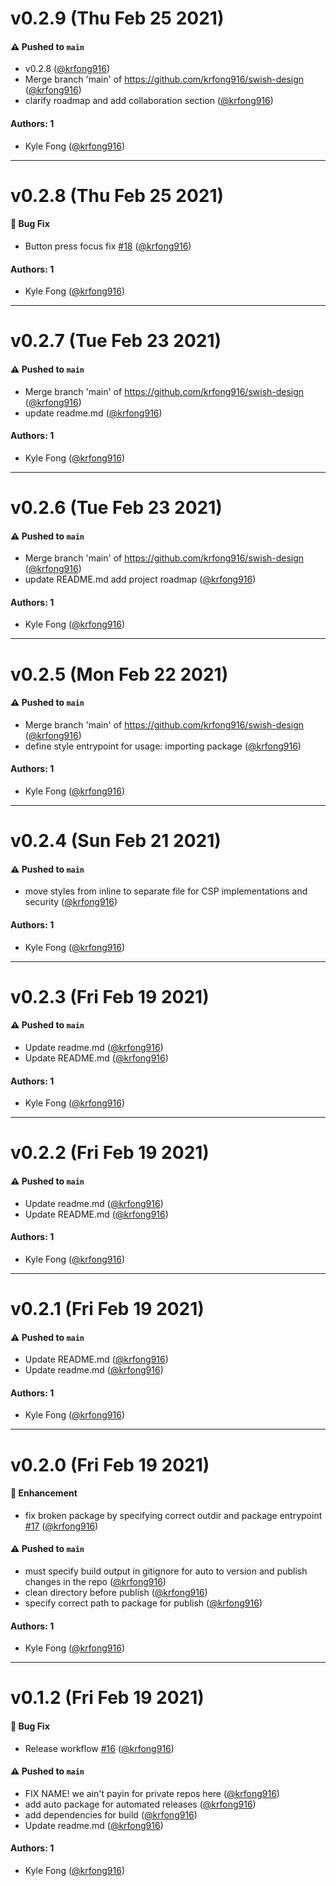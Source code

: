 # v0.2.9 (Thu Feb 25 2021)

#### ⚠️ Pushed to `main`

- v0.2.8 ([@krfong916](https://github.com/krfong916))
- Merge branch 'main' of https://github.com/krfong916/swish-design ([@krfong916](https://github.com/krfong916))
- clarify roadmap and add collaboration section ([@krfong916](https://github.com/krfong916))

#### Authors: 1

- Kyle Fong ([@krfong916](https://github.com/krfong916))

---

# v0.2.8 (Thu Feb 25 2021)

#### 🐛 Bug Fix

- Button press focus fix [#18](https://github.com/krfong916/swish-design/pull/18) ([@krfong916](https://github.com/krfong916))

#### Authors: 1

- Kyle Fong ([@krfong916](https://github.com/krfong916))

---

# v0.2.7 (Tue Feb 23 2021)

#### ⚠️ Pushed to `main`

- Merge branch 'main' of https://github.com/krfong916/swish-design ([@krfong916](https://github.com/krfong916))
- update readme.md ([@krfong916](https://github.com/krfong916))

#### Authors: 1

- Kyle Fong ([@krfong916](https://github.com/krfong916))

---

# v0.2.6 (Tue Feb 23 2021)

#### ⚠️ Pushed to `main`

- Merge branch 'main' of https://github.com/krfong916/swish-design ([@krfong916](https://github.com/krfong916))
- update README.md add project roadmap ([@krfong916](https://github.com/krfong916))

#### Authors: 1

- Kyle Fong ([@krfong916](https://github.com/krfong916))

---

# v0.2.5 (Mon Feb 22 2021)

#### ⚠️ Pushed to `main`

- Merge branch 'main' of https://github.com/krfong916/swish-design ([@krfong916](https://github.com/krfong916))
- define style entrypoint for usage: importing package ([@krfong916](https://github.com/krfong916))

#### Authors: 1

- Kyle Fong ([@krfong916](https://github.com/krfong916))

---

# v0.2.4 (Sun Feb 21 2021)

#### ⚠️ Pushed to `main`

- move styles from inline to separate file for CSP implementations and security ([@krfong916](https://github.com/krfong916))

#### Authors: 1

- Kyle Fong ([@krfong916](https://github.com/krfong916))

---

# v0.2.3 (Fri Feb 19 2021)

#### ⚠️ Pushed to `main`

- Update readme.md ([@krfong916](https://github.com/krfong916))
- Update README.md ([@krfong916](https://github.com/krfong916))

#### Authors: 1

- Kyle Fong ([@krfong916](https://github.com/krfong916))

---

# v0.2.2 (Fri Feb 19 2021)

#### ⚠️ Pushed to `main`

- Update readme.md ([@krfong916](https://github.com/krfong916))
- Update README.md ([@krfong916](https://github.com/krfong916))

#### Authors: 1

- Kyle Fong ([@krfong916](https://github.com/krfong916))

---

# v0.2.1 (Fri Feb 19 2021)

#### ⚠️ Pushed to `main`

- Update README.md ([@krfong916](https://github.com/krfong916))
- Update readme.md ([@krfong916](https://github.com/krfong916))

#### Authors: 1

- Kyle Fong ([@krfong916](https://github.com/krfong916))

---

# v0.2.0 (Fri Feb 19 2021)

#### 🚀 Enhancement

- fix broken package by specifying correct outdir and package entrypoint [#17](https://github.com/krfong916/swish-design/pull/17) ([@krfong916](https://github.com/krfong916))

#### ⚠️ Pushed to `main`

- must specify build output in gitignore for auto to version and publish changes in the repo ([@krfong916](https://github.com/krfong916))
- clean directory before publish ([@krfong916](https://github.com/krfong916))
- specify correct path to package for publish ([@krfong916](https://github.com/krfong916))

#### Authors: 1

- Kyle Fong ([@krfong916](https://github.com/krfong916))

---

# v0.1.2 (Fri Feb 19 2021)

#### 🐛 Bug Fix

- Release workflow [#16](https://github.com/krfong916/swish-design/pull/16) ([@krfong916](https://github.com/krfong916))

#### ⚠️ Pushed to `main`

- FIX NAME! we ain't payin for private repos here ([@krfong916](https://github.com/krfong916))
- add auto package for automated releases ([@krfong916](https://github.com/krfong916))
- add dependencies for build ([@krfong916](https://github.com/krfong916))
- Update readme.md ([@krfong916](https://github.com/krfong916))

#### Authors: 1

- Kyle Fong ([@krfong916](https://github.com/krfong916))
